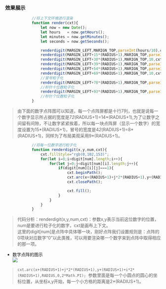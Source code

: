 ### 效果展示

```javascript
            //将上下文环境进行渲染
            function render(cxt){
                let now = new Date();
                let hours   = now.getHours();
                let minutes = now.getMinutes();
                let seconds = now.getSeconds();

                renderdigit(MARGIN_LEFT,MARIGN_TOP,parseInt(hours/10),cxt);  //时钟的十位数
                renderdigit(MARGIN_LEFT+15*(RADIUS+1),MARIGN_TOP,parseInt(hours%10),cxt);//时钟的个位数
                renderdigit(MARGIN_LEFT+30*(RADIUS+1),MARIGN_TOP,10,cxt);//冒号":"的粒子化
                renderdigit(MARGIN_LEFT+39*(RADIUS+1),MARIGN_TOP,parseInt(minutes/10),cxt);//分钟十位数粒子化
                renderdigit(MARGIN_LEFT+54*(RADIUS+1),MARIGN_TOP,parseInt(minutes%10),cxt);//分钟个位数粒子化
                renderdigit(MARGIN_LEFT+69*(RADIUS+1),MARIGN_TOP,10,cxt);
                //冒号粒子化
                renderdigit(MARGIN_LEFT+78*(RADIUS+1),MARIGN_TOP,parseInt(seconds/10),cxt);
                //秒针十位数粒子化
                renderdigit(MARGIN_LEFT+93*(RADIUS+1),MARIGN_TOP,parseInt(seconds%10),cxt);
                //秒针个位数粒子化
            }
```
> 由下面的数字点阵图可以知道，每一个点阵屏都是十行7列，也就是说每一个数字显示所占据的宽度是7*2*(RADIUS+1)=14*(RADIUS+1),为了让数字之间留有间隙，不让数字紧紧挨着，所以每一块点阵屏（显示一个数字）的宽度设置为15*(RADIUS+1)，冒号的宽度是4*2*(RADIUS+1)=8*(RADIUS+1)，同样为了布局美观采用9*(RADIUS+1)。

```JavaScript
            //将每一位数字进行粒子化
            function renderdigit(x,y,num,cxt){
                cxt.fillStyle="rgb(0,102,153)";
                for(let i=0;i<digit[num].length;i++){
                    for(let j=0;j<digit[num][i].length;j++){
                        if(digit[num][i][j]===1){
                            cxt.beginPath();
                            cxt.arc(x+(RADIUS+1)+j*2*(RADIUS+1),y+(RADIUS+1)+i*2*(RADIUS+1),RADIUS,0,2*Math.PI);
                            cxt.closePath();

                            cxt.fill();
                        }
                    }
                }
            }
```
> 代码分析：renderdigit(x,y,num,cxt)：参数x,y表示当前这位数字的位置， num是要进行粒子化的数字，cxt是画布上下文。  
这里的digit[num]是点阵中具体哪一块，刚好点阵我们设置规则是：点阵的0项块对应数字“0”以此类推，可以用要渲染哪一个数字来到点阵中取得相应的那一项。  
- 数字点阵的图示  
![](https://github.com/SUNNERCMS/30daysJavascript/blob/master/31-Canvas%20Clock/image/digit.PNG)
>   `cxt.arc(x+(RADIUS+1)+j*2*(RADIUS+1),y+(RADIUS+1)+i*2*(RADIUS+1),RADIUS,0,2*Math.PI); `参数里面是每一个小圆点的圆心的坐标位置，从坐标x,y开始，每一个小方格的距离是2*(RADIUS+1)。
